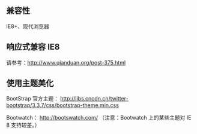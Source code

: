 ## 兼容性
IE8+、现代浏览器

## 响应式兼容 IE8
请参考：http://www.qianduan.org/post-375.html

## 使用主题美化
BootStrap 官方主题：
http://libs.cncdn.cn/twitter-bootstrap/3.3.7/css/bootstrap-theme.min.css

Bootwatch：
http://bootswatch.com/ （注意：Bootwatch 上的某些主题对 IE 8 支持较差。）